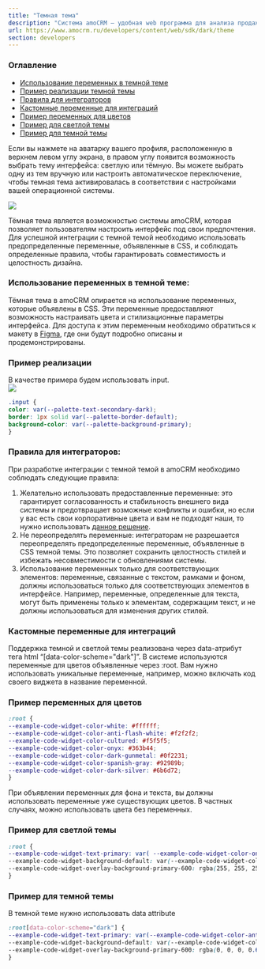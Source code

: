 ```yaml
---
title: "Темная тема"
description: "Система amoCRM – удобная web программа для анализа продаж, доступная в режиме online из любой точки мира! Подробности узнавайте по указанным на сайте телефонам в Москве."
url: https://www.amocrm.ru/developers/content/web/sdk/dark/theme
section: developers
---
```


### Оглавление

- [Использование переменных в темной теме](#Использование-переменных-в-темной-теме)
- [Пример реализации темной темы](#Пример-реализации)
- [Правила для интеграторов](#Правила-для-интеграторов)
- [Кастомные переменные для интеграций](#Кастомные-переменные-для-интеграций)
- [Пример переменных для цветов](#Пример-переменных-для-цветов)
- [Пример для светлой темы](#Пример-для-светлой-темы)
- [Пример для темной темы](#Пример-для-темной-темы)

Если вы нажмете на аватарку вашего профиля, расположенную в верхнем левом углу экрана, в правом углу появится возможность выбрать тему интерфейса: светлую или тёмную. Вы можете выбрать одну из тем вручную или настроить автоматическое переключение, чтобы темная тема активировалась в соответствии с настройками вашей операционной системы.

![](https://i.postimg.cc/3JH9zyn8/dark-theme.webp)

Тёмная тема является возможностью системы amoCRM, которая позволяет пользователям настроить интерфейс под свои предпочтения. Для успешной интеграции с темной темой необходимо использовать предопределенные переменные, объявленные в CSS, и соблюдать определенные правила, чтобы гарантировать совместимость и целостность дизайна.

### Использование переменных в темной теме:

Тёмная тема в amoCRM опирается на использование переменных, которые объявлены в CSS. Эти переменные предоставляют возможность настраивать цвета и стилизационные параметры интерфейса. Для доступа к этим переменным необходимо обратиться к макету в [Figma](https://www.figma.com/file/McUonLMFEayitn5xNqMsqz/amoCRM-Colors?type=design&node-id=0-1&mode=design), где они будут подробно описаны и продемонстрированы.

### Пример реализации

В качестве примера будем использовать input.  
![](https://i.postimg.cc/tJR17K6h/white-input.png)

```css
.input {
color: var(--palette-text-secondary-dark);
border: 1px solid var(--palette-border-default);
background-color: var(--palette-background-primary);
}
```

### Правила для интеграторов:

При разработке интеграции с темной темой в amoCRM необходимо соблюдать следующие правила:

1. Желательно использовать предоставленные переменные: это гарантирует согласованность и стабильность внешнего вида системы и предотвращает возможные конфликты и ошибки, но если у вас есть свои корпоративные цвета и вам не подходят наши, то нужно использовать [данное решение](#Кастомные-переменные-для-интеграций).
2. Не переопределять переменные: интеграторам не разрешается переопределять предопределенные переменные, объявленные в CSS темной темы. Это позволяет сохранить целостность стилей и избежать несовместимости с обновлениями системы.
3. Использование переменных только для соответствующих элементов: переменные, связанные с текстом, рамками и фоном, должны использоваться только для соответствующих элементов в интерфейсе. Например, переменные, определенные для текста, могут быть применены только к элементам, содержащим текст, и не должны использоваться для изменения других стилей.

### Кастомные переменные для интеграций

Поддержка темной и светлой темы реализована через data-атрибут тега html “[data-color-scheme="dark"]”. В системе используются переменные для цветов объявленные через :root. Вам нужно использовать уникальные переменные, например, можно включать код своего виджета в название переменной.

### Пример переменных для цветов

```css
:root {
--example-code-widget-color-white: #ffffff;
--example-code-widget-color-anti-flash-white: #f2f2f2;
--example-code-widget-color-cultured: #f5f5f5;
--example-code-widget-color-onyx: #363b44;
--example-code-widget-color-dark-gunmetal: #0f2231;
--example-code-widget-color-spanish-gray: #92989b;
--example-code-widget-color-dark-silver: #6b6d72;
}
```

При объявлении переменных для фона и текста, вы должны использовать переменные уже существующих цветов. В частных случаях, можно использовать цвета без переменных.

### Пример для светлой темы

```css
:root {
--example-code-widget-text-primary: var( --example-code-widget-color-onyx); /\* text \*/
--example-code-widget-background-default: var(--example-code-widget-color-cultured); /\* background \*/
--example-code-widget-overlay-background-primary-600: rgba(255, 255, 255, 0.6); /\* частный случай с фоном \*/
}
```

### Пример для темной темы

В темной теме нужно использовать data attribute

```css
:root[data-color-scheme="dark"] {
--example-code-widget-text-primary: var(--example-code-widget-color-anti-flash-white); /\* text \*/
--example-code-widget-background-default: var(--example-code-widget-color-dark-gunmetal); /\* background \*/
--example-code-widget-overlay-background-primary-600: rgba(0, 0, 0, 0.6); /\* частный случай с прозрачным \*/
}
```
